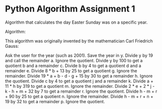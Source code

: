 # Python Algorithm Assignment 1
Algorithm that calculates the day Easter Sunday was on a specific year.

Algorithm:

This algorithm was originally invented by the mathematician Carl Friedrich Gauss:

Ask the user for the year (such as 2001). Save the year in y.
Divide y by 19 and call the remainder a. Ignore the quotient.
Divide y by 100 to get a quotient b and a remainder c.
Divide b by 4 to get a quotient d and a remainder e.
Divide 8 * b + 13 by 25 to get a quotient g. Ignore the remainder.
Divide 19 * a + b - d - g + 15 by 30 to get a remainder h. Ignore the quotient.
Divide c by 4 to get a quotient j and a remainder k.
Divide a + 11 * h by 319 to get a quotient m. Ignore the remainder.
Divide 2 * e + 2 * j - k - h + m + 32 by 7 to get a remainder r. Ignore the quotient.
Divide h - m + r + 90 by 25 to get a quotient n. Ignore the remainder.
Divide h - m + r + n + 19 by 32 to get a remainder p. Ignore the quotient.